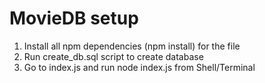 # MovieDB setup

1. Install all npm dependencies (npm install) for the file
2. Run create_db.sql script to create database
3. Go to index.js and run node index.js from Shell/Terminal
